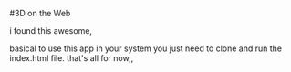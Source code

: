 #3D on the Web

i found this awesome, 

basical to use this app in your system you just need to clone and run the index.html file.
that's all for now,,
